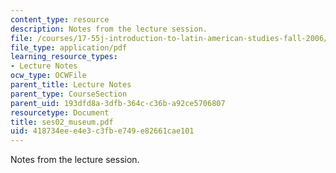 ```yaml
---
content_type: resource
description: Notes from the lecture session.
file: /courses/17-55j-introduction-to-latin-american-studies-fall-2006/418734eee4e3c3fbe749e82661cae101_ses02_museum.pdf
file_type: application/pdf
learning_resource_types:
- Lecture Notes
ocw_type: OCWFile
parent_title: Lecture Notes
parent_type: CourseSection
parent_uid: 193dfd8a-3dfb-364c-c36b-a92ce5706807
resourcetype: Document
title: ses02_museum.pdf
uid: 418734ee-e4e3-c3fb-e749-e82661cae101
---
```

Notes from the lecture session.

